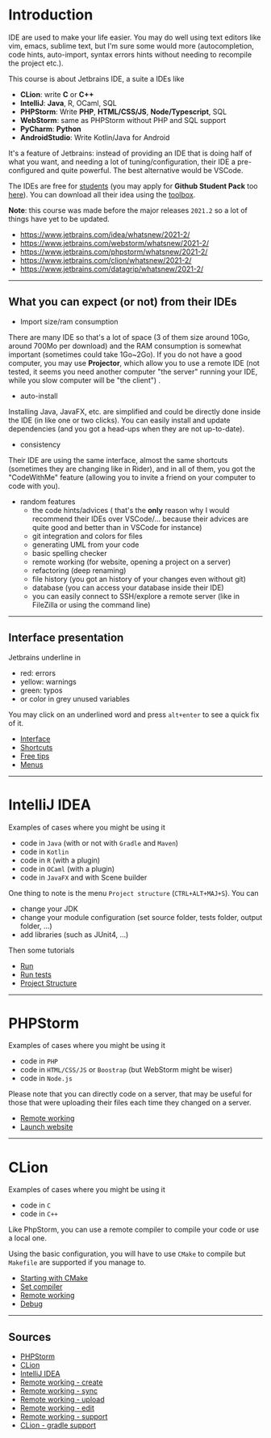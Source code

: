 # Introduction

IDE are used to make your life easier. You may do well
using text editors like vim, emacs, sublime text, but
I'm sure some would more (autocompletion, code hints,
auto-import, syntax errors hints without needing
to recompile the project etc.).

This course is about Jetbrains IDE, a suite a IDEs like

* **CLion**: write **C** or **C++**
* **IntelliJ**: **Java**, R, OCaml, SQL
* **PHPStorm**: Write **PHP**, **HTML/CSS/JS**, **Node/Typescript**, SQL
* **WebStorm**: same as PHPStorm without PHP and SQL support
* **PyCharm**: **Python**
* **AndroidStudio**: Write Kotlin/Java for Android

It's a feature of Jetbrains: instead of providing an IDE
that is doing half of what you want, and needing a lot
of tuning/configuration, their IDE a pre-configured
and quite powerful. The best alternative would be
VSCode.

The IDEs are free for 
[students](https://www.jetbrains.com/shop/eform/students)
(you may apply for **Github Student Pack** too
[here](https://education.github.com/pack#offers)).
You can download all their idea using the
[toolbox](https://www.jetbrains.com/toolbox-app/).

**Note**: this course was made before the major releases
``2021.2``  so a lot of things have yet to be updated.

* <https://www.jetbrains.com/idea/whatsnew/2021-2/>
* <https://www.jetbrains.com/webstorm/whatsnew/2021-2/>
* <https://www.jetbrains.com/phpstorm/whatsnew/2021-2/>
* <https://www.jetbrains.com/clion/whatsnew/2021-2/>
* <https://www.jetbrains.com/datagrip/whatsnew/2021-2/>

<hr class="sl">

## What you can expect (or not) from their IDEs

* Import size/ram consumption

There are many IDE so that's a lot of space
(3 of them size around 10Go, around 700Mo per download)
and the RAM consumption
is somewhat important (sometimes could take 1Go~2Go). If you do
not have a good computer, you may use **Projector**, which
allow you to use a remote IDE
<span class="tms">
(not tested, it seems
you need another computer "the server" running your IDE,
while you slow computer will be "the client")
</span>
.

* auto-install

Installing Java, JavaFX, etc. are simplified and could
be directly done inside the IDE (in like one or two clicks).
You can easily install and update dependencies
(and you got a head-ups when they are not up-to-date).

* consistency

Their IDE are using the same interface, almost the
same shortcuts (sometimes they are changing like in Rider),
and in all of them, you got the "CodeWithMe" feature
(allowing you to invite a friend on your computer
to code with you).

* random features
  * the code hints/advices <span class="tms">(
  that's the **only** reason
  why I would recommend their IDEs over VSCode/...
  because their advices are quite good and better
  than in VSCode for instance)</span>
  * git integration and colors for files
  * generating UML from your code
  * basic spelling checker
  * remote working (for website, opening a project on a server)
  * refactoring (deep renaming)
  * file history (you got an history of your changes even without git)
  * database (you can access your database inside their IDE)
  * you can easily connect to SSH/explore a remote server (like in FileZilla or using the command line)

<hr class="sr">

## Interface presentation

Jetbrains underline in

* <span class="text-danger">red</span>: errors
* <span class="text-my-orange">yellow</span>: warnings
* <span class="text-success">green</span>: typos
* or color in <span class="text-muted">grey</span> unused variables

You may click on an underlined word and press ``alt+enter``
to see a quick fix of it.

* [Interface](presentation/interface.md)
* [Shortcuts](presentation/shortcuts.md)
* [Free tips](presentation/tips.md)
* [Menus](presentation/menus.md)

<hr class="sl">

# IntelliJ IDEA

Examples of cases where you might be using it

* code in ``Java`` (with or not with `Gradle` and `Maven`)
* code in ``Kotlin``
* code in ``R`` (with a plugin)
* code in ``OCaml`` (with a plugin)
* code in ``JavaFX`` and with Scene builder

One thing to note is the menu `Project structure`
(`CTRL+ALT+MAJ+S`). You can

* change your JDK
* change your module configuration (set source folder, tests folder, output folder, ...)
* add libraries (such as JUnit4, ...)

Then some tutorials

* [Run](idea/run.md)
* [Run tests](idea/tests.md)
* [Project Structure](idea/project-structure.md)

<hr class="sr">

# PHPStorm

Examples of cases where you might be using it

* code in ``PHP``
* code in ``HTML/CSS/JS`` or ``Boostrap`` (but WebStorm might be wiser)
* code in ``Node.js``

Please note that you can directly code on a server, that may be useful
for those that were uploading their files each time they changed
on a server.

* [Remote working](phpstorm/remote.md)
* [Launch website](phpstorm/start.md)

<hr class="sl">

# CLion

Examples of cases where you might be using it

* code in ``C``
* code in ``C++``

Like PhpStorm, you can use a remote compiler to compile your code
or use a local one.

Using the basic configuration, you will have to use
``CMake`` to compile but `Makefile` are supported if you
manage to.

* [Starting with CMake](clion/cmake.md)
* [Set compiler](clion/compiler.md)
* [Remote working](clion/remote.md)
* [Debug](clion/debug.md)

<hr class="sr">

## Sources

* [PHPStorm](https://www.jetbrains.com/help/phpstorm/quick-start-guide-phpstorm.html)
* [CLion](https://www.jetbrains.com/help/clion/installation-guide.html)
* [IntelliJ IDEA](https://www.jetbrains.com/help/idea/discover-intellij-idea.html)
* [Remote working - create](https://www.jetbrains.com/help/phpstorm/creating-a-remote-server-configuration.html)
* [Remote working - sync](https://www.jetbrains.com/help/phpstorm/configuring-synchronization-with-a-remote-host.html#server-access-config)
* [Remote working - upload](https://www.jetbrains.com/help/phpstorm/uploading-and-downloading-files.html#automaticUploadOnUpdate)
* [Remote working - edit](https://www.jetbrains.com/help/clion/editing-individual-files-on-remote-hosts.html)
* [Remote working - support](https://www.jetbrains.com/help/clion/remote-projects-support.html)
* [CLion - gradle support](https://www.jetbrains.com/help/clion/gradle-support.html#gradle-config)